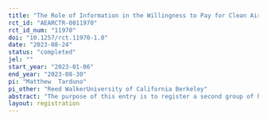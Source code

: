 ```yaml
---
title: "The Role of Information in the Willingness to Pay for Clean Air (Auxiliary)"
rct_id: "AEARCTR-0011970"
rct_id_num: "11970"
doi: "10.1257/rct.11970-1.0"
date: "2023-08-24"
status: "completed"
jel: ""
start_year: "2023-01-06"
end_year: "2023-08-30"
pi: "Matthew  Tarduno"
pi_other: "Reed WalkerUniversity of California Berkeley"
abstract: "The purpose of this entry is to register a second group of hypotheses that we conduct as part of a split-sample approach, following Anderson and Magruder (2017). As outlined in the primary pre-analysis plan for this project (AEARCTR-0010435), we test several "main" hypotheses for this project. We also test "auxiliary" hypotheses by first screening the tests in an exploratory sample (35% of observations). The final step is to use the remaining 65% of data to confirm/reject the auxiliary hypotheses that passed the screening threshold (t=1.6) in the exploratory sample. In the attached pre-analysis plan, we list the hypotheses that passed the screening stage, and that we will test on the confirmation sample. "
layout: registration
---
```


